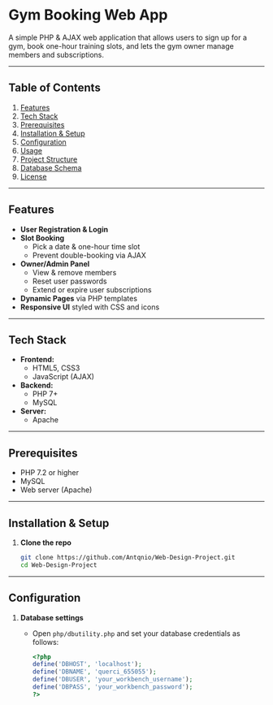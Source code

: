 # Gym Booking Web App

A simple PHP & AJAX web application that allows users to sign up for a gym, book one-hour training slots, and lets the gym owner manage members and subscriptions.

---

## Table of Contents

1. [Features](#features)  
2. [Tech Stack](#tech-stack)  
3. [Prerequisites](#prerequisites)  
4. [Installation & Setup](#installation--setup)  
5. [Configuration](#configuration)  
6. [Usage](#usage)  
7. [Project Structure](#project-structure)  
8. [Database Schema](#database-schema)  
9. [License](#license)  

---

## Features

- **User Registration & Login**  
- **Slot Booking**  
  - Pick a date & one-hour time slot  
  - Prevent double-booking via AJAX  
- **Owner/Admin Panel**  
  - View & remove members  
  - Reset user passwords  
  - Extend or expire user subscriptions  
- **Dynamic Pages** via PHP templates  
- **Responsive UI** styled with CSS and icons  

---

## Tech Stack

- **Frontend:**  
  - HTML5, CSS3  
  - JavaScript (AJAX)  
- **Backend:**  
  - PHP 7+  
  - MySQL  
- **Server:**  
  - Apache 

---

## Prerequisites

- PHP 7.2 or higher
- MySQL  
- Web server (Apache) 

---

## Installation & Setup

1. **Clone the repo**  
   ```bash
   git clone https://github.com/Antqnio/Web-Design-Project.git
   cd Web-Design-Project

---
   
## Configuration

1. **Database settings**

   - Open `php/dbutility.php` and set your database credentials as follows:
     ```php
     <?php
     define('DBHOST', 'localhost');
     define('DBNAME', 'querci_655055');
     define('DBUSER', 'your_workbench_username');
     define('DBPASS', 'your_workbench_password');
     ?>
     ```


